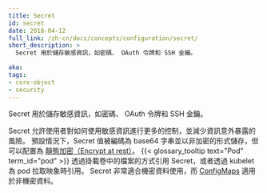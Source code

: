 ```yaml
---
title: Secret
id: secret
date: 2018-04-12
full_link: /zh-cn/docs/concepts/configuration/secret/
short_description: >
  Secret 用於儲存敏感資訊，如密碼、 OAuth 令牌和 SSH 金鑰。

aka: 
tags:
- core-object
- security
---
```


<!--
---
title: Secret
id: secret
date: 2018-04-12
full_link: /docs/concepts/configuration/secret/
short_description: >
  Stores sensitive information, such as passwords, OAuth tokens, and ssh keys.

aka: 
tags:
- core-object
- security
---
-->

<!--
 Stores sensitive information, such as passwords, OAuth tokens, and ssh keys.
-->

 Secret 用於儲存敏感資訊，如密碼、 OAuth 令牌和 SSH 金鑰。

<!--more--> 

<!--
Allows for more control over how sensitive information is used and reduces the risk of accidental exposure. Secret values are encoded as base64 strings and stored unencrypted by default, but can be configured to be [encrypted at rest](/docs/tasks/administer-cluster/encrypt-data/#ensure-all-secrets-are-encrypted). A {{< glossary_tooltip text="Pod" term_id="pod" >}} references the secret as a file in a volume mount or by the kubelet pulling images for a pod. Secrets are great for confidential data and [ConfigMaps](/docs/tasks/configure-pod-container/configure-pod-configmap/) for non-confidential data.
-->

Secret 允許使用者對如何使用敏感資訊進行更多的控制，並減少資訊意外暴露的風險。
預設情況下，Secret 值被編碼為 base64 字串並以非加密的形式儲存，但可以配置為
[靜態加密（Encrypt at rest）](/zh-cn/docs/tasks/administer-cluster/encrypt-data/#ensure-all-secrets-are-encrypted)。
{{< glossary_tooltip text="Pod" term_id="pod" >}} 透過掛載卷中的檔案的方式引用 Secret，或者透過 kubelet 為 pod 拉取映象時引用。
Secret 非常適合機密資料使用，而 [ConfigMaps](/zh-cn/docs/tasks/configure-pod-container/configure-pod-configmap/) 適用於非機密資料。
